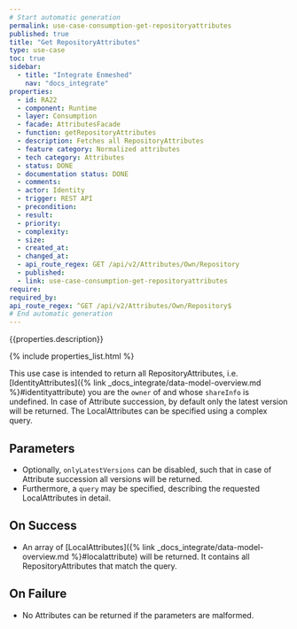 ```yaml
---
# Start automatic generation
permalink: use-case-consumption-get-repositoryattributes
published: true
title: "Get RepositoryAttributes"
type: use-case
toc: true
sidebar:
  - title: "Integrate Enmeshed"
    nav: "docs_integrate"
properties:
  - id: RA22
  - component: Runtime
  - layer: Consumption
  - facade: AttributesFacade
  - function: getRepositoryAttributes
  - description: Fetches all RepositoryAttributes
  - feature category: Normalized attributes
  - tech category: Attributes
  - status: DONE
  - documentation status: DONE
  - comments:
  - actor: Identity
  - trigger: REST API
  - precondition:
  - result:
  - priority:
  - complexity:
  - size:
  - created_at:
  - changed_at:
  - api_route_regex: GET /api/v2/Attributes/Own/Repository
  - published:
  - link: use-case-consumption-get-repositoryattributes
require:
required_by:
api_route_regex: ^GET /api/v2/Attributes/Own/Repository$
# End automatic generation
---
```


{{properties.description}}

{% include properties_list.html %}

This use case is intended to return all RepositoryAttributes, i.e. [IdentityAttributes]({% link _docs_integrate/data-model-overview.md %}#identityattribute) you are the `owner` of and whose `shareInfo` is undefined.
In case of Attribute succession, by default only the latest version will be returned.
The LocalAttributes can be specified using a complex query.

## Parameters

- Optionally, `onlyLatestVersions` can be disabled, such that in case of Attribute succession all versions will be returned.
- Furthermore, a `query` may be specified, describing the requested LocalAttributes in detail.

## On Success

- An array of [LocalAttributes]({% link _docs_integrate/data-model-overview.md %}#localattribute) will be returned. It contains all RepositoryAttributes that match the query.

## On Failure

- No Attributes can be returned if the parameters are malformed.
